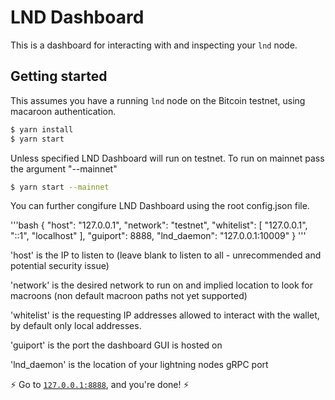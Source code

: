 ﻿# LND Dashboard

This is a dashboard for interacting with and inspecting your `lnd` node.

## Getting started

This assumes you have a running `lnd` node on the Bitcoin testnet, using macaroon authentication.

```bash
$ yarn install
$ yarn start
```

Unless specified LND Dashboard will run on testnet. To run on mainnet pass the argument "--mainnet"
```bash
$ yarn start --mainnet
```

You can further congifure LND Dashboard using the root config.json file.

'''bash
{
	"host": "127.0.0.1",
	"network": "testnet",
	"whitelist": [
		"127.0.0.1",
		"::1",
		"localhost"
	],
	"guiport": 8888,
	"lnd_daemon": "127.0.0.1:10009"
}
'''

'host' is the IP to listen to (leave blank to listen to all - unrecommended and potential security issue)

'network' is the desired network to run on and implied location to look for macroons (non default macroon paths not yet supported)

'whitelist' is the requesting IP addresses allowed to interact with the wallet, by default only local addresses.

'guiport' is the port the dashboard GUI is hosted on

'lnd_daemon' is the location of your lightning nodes gRPC port


:zap: Go to [`127.0.0.1:8888`](http://127.0.0.1:8888), and you're done! :zap: